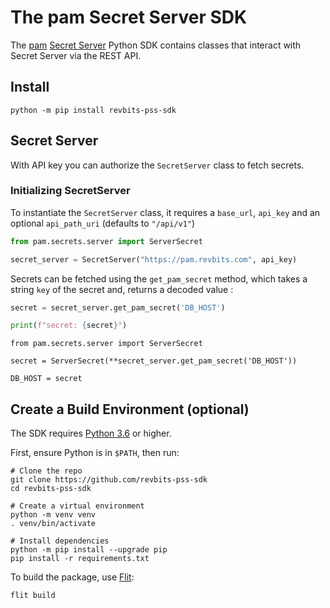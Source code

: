 # The pam Secret Server SDK

The [pam](https://pam.com/) [Secret Server](https://pam.com/products/secret-server/) Python SDK contains classes that interact with Secret Server via the REST API.

## Install

```shell
python -m pip install revbits-pss-sdk
```
## Secret Server

With API key you can authorize the `SecretServer` class to fetch secrets.
### Initializing SecretServer

To instantiate the `SecretServer` class, it requires a `base_url`, `api_key` and an optional `api_path_uri` (defaults to `"/api/v1"`)

```python
from pam.secrets.server import ServerSecret

secret_server = SecretServer("https://pam.revbits.com", api_key)
```

Secrets can be fetched using the `get_pam_secret` method, which takes a string `key` of the secret and, returns a decoded value :

```python
secret = secret_server.get_pam_secret('DB_HOST')

print(f"secret: {secret}")
```

```shell
from pam.secrets.server import ServerSecret

secret = ServerSecret(**secret_server.get_pam_secret('DB_HOST'))

DB_HOST = secret
```

## Create a Build Environment (optional)

The SDK requires [Python 3.6](https://www.python.org/downloads/) or higher.

First, ensure Python is in `$PATH`, then run:

```shell
# Clone the repo
git clone https://github.com/revbits-pss-sdk
cd revbits-pss-sdk

# Create a virtual environment
python -m venv venv
. venv/bin/activate

# Install dependencies
python -m pip install --upgrade pip
pip install -r requirements.txt
```

To build the package, use [Flit](https://flit.readthedocs.io/en/latest/):

```shell
flit build
```
